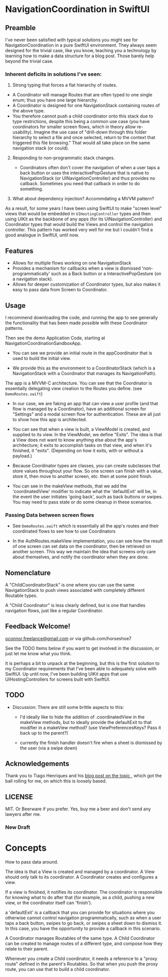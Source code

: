 #  NavigationCoordination in SwiftUI

## Preamble

I've never been satisfied with typical solutions you might see for NavigationCoordination in a pure SwiftUI environment.  They always seem designed for the trivial case, like you know, teaching you a technology by learning how to make a data structure for a blog post.  Those barely help beyond the trivial case.

### Inherent deficits in solutions I've seen:

1. Strong typing that forces a flat hierarchy of routes.
- A Coordinator will manage Routes that are often typed to one single enum; thus you have one large hierarchy.
- A Coordinator is designed for one NavigationStack containing routes of the above type.
- You therefore cannot push a child coordinator onto this stack due to type restrictions, despite this being a common use case (you have coordinators for smaller screen flows, which in theory allow re-usability).  Imagine the use case of "drill-down through this folder hierarchy to select a file and once selected, return to the context that triggered this file browsing."  That would all take place on the same navigation stack (or could).

2. Responding to non-programmatic stack changes.
    - Coordinators often don't cover the navigation of when a user taps a back button or uses the interactivePopGesture that is native to NavigationStack (or UINavigationController) and thus provides no callback.  Sometimes you need that callback in order to do something.

3. What about dependency injection? Accommdating a MVVM pattern?

As a result, for some years I have been using SwiftUI to make "screen level" views that would be embedded in `UIHostingController` types and then using UIKit as the backbone of any apps (for its UINavigationController) and Coordinator types that would build the Views and control the navigation controller.  This pattern has worked very well for me but I couldn't find a good analogue in SwiftUI, until now.


## Features

- Allows for multiple flows working on one NavigationStack
- Provides a mechanism for callbacks when a view is dismissed 'non-programmatically' such as a Back button or a InteractivePopGesture (on a navigation stack).
- Allows for deeper customization of Coordinator types, but also makes it easy to pass data from Screen to Coordinator.


## Usage

I recommend downloading the code, and running the app to see generally the functionality that has been made possible with these Coordinator patterns.

Then see the demo Application Code, starting at NavigationCoordinationSandboxApp.

- You can see we provide an initial route in the appCoordinator that is used to build the initial view.

- We provide this as the environment to a CoordinatorStack (which is a NavigationStack with a Coordinator that manages its NavigationPath).

The app is a MVVM-C architecture.  You can see that the Coordinator is essentially delegating view creation to the Routes you define.  (see `DemoRoutes.swift`)

- In our case, we are faking an app that can view a user profile (and that flow is managed by a Coordinator), have an additional screen for "Settings" and a modal screen flow for authentication.  These are all just to show how this app is architected.

- You can see that when a view is built, a ViewModel is created, and supplied to its view.  In the ViewModel, we define "Exits".  The idea is that a View does not want to know anything else about the app's architecture; it exits to accomplish tasks on that view, and when it's finished, it "exits".  (Depending on how it exits, with or without a payload.)

- Because Coordinator types are classes, you can create subclasses that store values throughout your flow.  So one screen can finish with a value, store it, then move to another screen, etc. then at some point finish.

- You can see in the makeView methods, that we add the 'coordinatedView' modifier to indicate what the 'defaultExit' will be, in the event the user initiates 'going back', such as back buttons or swipes.  You may need to pass state or do some cleanup in these scenarios.



### Passing Data between screen flows

- See `DemoRoutes.swift` which is essentially all the app's routes and their coordinated flows to see how to use Coordinators

- In the AuthRoutes.makeView implementation, you can see how the result of one screen can set data on the coordinator, then be retrieved on another screen.  This way we maintain the idea that screens only care about themselves, and notify the coordinator when they are done.


## Nomenclature

A "ChildCoordinatorStack" is one where you can use the same NavigationStack to push views associated with completely different Routable types.

A "Child Coordinator" is less clearly defined, but is one that handles navigation flows, just like a regular Coordinator. 


## Feedback Welcome!

oconnor.freelance@gmail.com or via github.com/horseshoe7

See the TODO Items below if you want to get involved in the discussion, or just let me know what you think.

It is perhaps a bit to unpack at the beginning, but this is the first solution to my Coordinator requirements that I've been able to adequately solve with SwiftUI.  Up until now, I've been building UIKit apps that use UIHostingControllers for screens built with SwiftUI.


## TODO
 
- Discussion: There are still some brittle aspects to this:
        
    - I'd ideally like to hide the addition of .coordinatedView in the makeView methods, but to ideally provide the defaultExit to that modifier in a makeView method?  (use ViewPreferencesKeys?  Pass it back up to the parent?)
    
    - currently the finish handler doesn't fire when a sheet is dismissed by the user (via a swipe down)


## Acknowledgements

Thank you to Tiago Henriques and his [blog post on the topic ](https://www.tiagohenriques.dev/blog/swiftui-refactor-navigation-layer-using-coordinator-pattern), which got the ball rolling for me, on which this is loosely based.

## LICENSE

MIT.  Or Beerware if you prefer.  Yes, buy me a beer and don't send any lawyers after me.


### New Draft

# Concepts

How to pass data around.

The idea is that a View is created and managed by a coordinator.  A View should only talk to its coordinator.  A Coordinator creates and configures a view.  

If a view is finished, it notifies its coordinator.  The coordinator is responsible for knowing what to do after that (for example, as a child, pushing a new view, or the coordinator itself can 'finish').

a 'defaultExit' is a callback that you can provide for situations where you otherwise cannot control navigation programmatically, such as when a user taps a back button, swipes to go back, or swipes a sheet down to dismiss it.  In this case, you have the opportunity to provide a callback in this scenario.

A Coordinator manages Routables of the same type.  A Child Coordinator can be created to manage routes of a different type, and compose how they relate to their parent. 

Whenever you create a Child coordinator, it needs a reference to a "proxy route" defined in the parent's Routables.  So that when you push the proxy route, you can use that to build a child coordinator.


